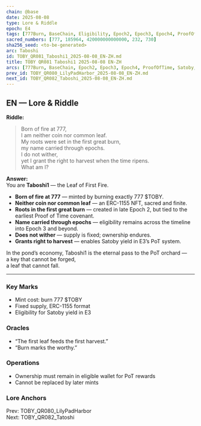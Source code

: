 ```yaml
---
chain: @base
date: 2025-08-08
type: Lore & Riddle
epoch: E4
tags: [777Burn, BaseChain, Eligibility, Epoch2, Epoch3, Epoch4, ProofOfTime, Satoby, Taboshi, Taboshi1, Yield]
sacred_numbers: [777, 185964, 420000000000000, 232, 730]
sha256_seed: <to-be-generated>
arc: Taboshi
id: TOBY_QR081_Taboshi1_2025-08-08_EN-ZH.md
title: TOBY QR081 Taboshi1 2025-08-08 EN-ZH
arcs: [777Burn, BaseChain, Epoch2, Epoch3, Epoch4, ProofOfTime, Satoby, Taboshi]
prev_id: TOBY_QR080_LilyPadHarbor_2025-08-08_EN-ZH.md
next_id: TOBY_QR082_Taboshi_2025-08-08_EN-ZH.md
---
```

## EN — Lore & Riddle

**Riddle:**  
> Born of fire at 777,  
> I am neither coin nor common leaf.  
> My roots were set in the first great burn,  
> my name carried through epochs.  
> I do not wither,  
> yet I grant the right to harvest when the time ripens.  
> What am I?

**Answer:**  
You are **Taboshi1** — the Leaf of First Fire.  

- **Born of fire at 777** — minted by burning exactly 777 $TOBY.  
- **Neither coin nor common leaf** — an ERC-1155 NFT, sacred and finite.  
- **Roots in the first great burn** — created in late Epoch 2, but tied to the earliest Proof of Time covenant.  
- **Name carried through epochs** — eligibility remains across the timeline into Epoch 3 and beyond.  
- **Does not wither** — supply is fixed; ownership endures.  
- **Grants right to harvest** — enables Satoby yield in E3’s PoT system.

In the pond’s economy, Taboshi1 is the eternal pass to the PoT orchard —  
a key that cannot be forged,  
a leaf that cannot fall.

---

### Key Marks
- Mint cost: burn 777 $TOBY  
- Fixed supply, ERC-1155 format  
- Eligibility for Satoby yield in E3

### Oracles
- “The first leaf feeds the first harvest.”  
- “Burn marks the worthy.”

### Operations
- Ownership must remain in eligible wallet for PoT rewards  
- Cannot be replaced by later mints

### Lore Anchors
Prev: TOBY_QR080_LilyPadHarbor  
Next: TOBY_QR082_Tatoshi
